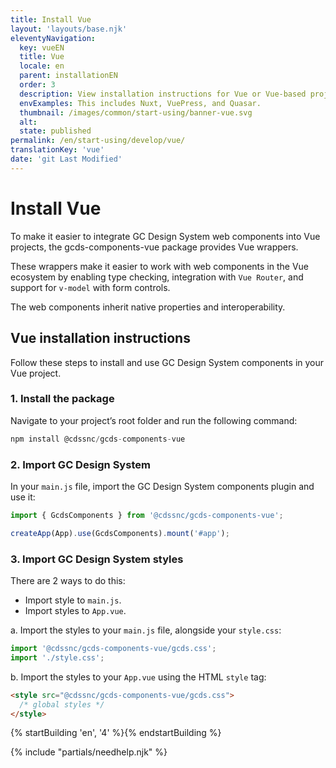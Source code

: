 ```yaml
---
title: Install Vue
layout: 'layouts/base.njk'
eleventyNavigation:
  key: vueEN
  title: Vue
  locale: en
  parent: installationEN
  order: 3
  description: View installation instructions for Vue or Vue-based projects.
  envExamples: This includes Nuxt, VuePress, and Quasar.
  thumbnail: /images/common/start-using/banner-vue.svg
  alt:
  state: published
permalink: /en/start-using/develop/vue/
translationKey: 'vue'
date: 'git Last Modified'
---
```


# Install Vue

To make it easier to integrate GC Design System web components into Vue projects, the <gcds-link href="{{ links.npmGcdsComponentsVue }}" external>gcds-components-vue</gcds-link> package provides Vue wrappers.

These wrappers make it easier to work with web components in the Vue ecosystem by enabling type checking, integration with `Vue Router`, and support for `v-model` with form controls.

The web components inherit native properties and interoperability.

## Vue installation instructions

Follow these steps to install and use GC Design System components in your Vue project.

### 1. Install the package

Navigate to your project’s root folder and run the following command:

```js
npm install @cdssnc/gcds-components-vue
```

### 2. Import GC Design System

In your `main.js` file, import the GC Design System components plugin and use it:

```js
import { GcdsComponents } from '@cdssnc/gcds-components-vue';

createApp(App).use(GcdsComponents).mount('#app');
```

### 3. Import GC Design System styles

There are 2 ways to do this:

<ul class="list-lower-alpha mb-300">
  <li>Import style to <code>main.js</code>.</li>
  <li>Import styles to <code>App.vue</code>.</li>
</ul>

a. Import the styles to your `main.js` file, alongside your `style.css`:

```js
import '@cdssnc/gcds-components-vue/gcds.css';
import './style.css';
```

b. Import the styles to your `App.vue` using the HTML `style` tag:

```html
<style src="@cdssnc/gcds-components-vue/gcds.css">
  /* global styles */
</style>
```

{% startBuilding 'en', '4' %}{% endstartBuilding %}

{% include "partials/needhelp.njk" %}
